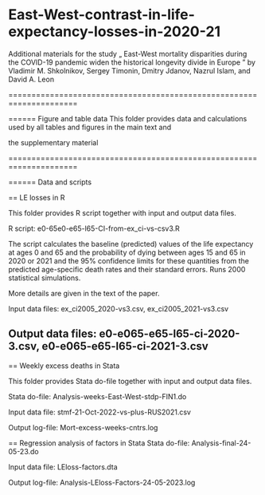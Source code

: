# East-West-contrast-in-life-expectancy-losses-in-2020-21

Additional materials for the study „ East-West mortality disparities during the COVID-19 pandemic widen the historical longevity divide in Europe ” by Vladimir M. Shkolnikov, Sergey Timonin, Dmitry Jdanov, Nazrul Islam, and David A. Leon


=====================================================================

====== Figure and table data
This folder provides data and calculations used by all tables and figures in the main text and

the supplementary material


=====================================================================

====== Data and scripts

== LE losses in R

This folder provides R script together with input and output data files.  

R script: e0-65e0-e65-l65-CI-from-ex_ci-vs-csv3.R

The script calculates the baseline (predicted) values of the life expectancy at ages 0 and 65 and the probability of dying between ages 15 and 65 in 2020 or 2021 and the 95% confidence limits for these quantities from the predicted age-specific death rates and their standard errors. Runs 2000 statistical simulations.

More details are given in the text of the paper. 

Input data files: ex_ci2005_2020-vs3.csv,  ex_ci2005_2021-vs3.csv

Output data files: e0-e065-e65-l65-ci-2020-3.csv,  e0-e065-e65-l65-ci-2021-3.csv
----------------------------------------------------------------------




== Weekly excess deaths in Stata

This folder provides Stata do-file together with input and output data files. 

Stata do-file: Analysis-weeks-East-West-stdp-FIN1.do



Input data file: stmf-21-Oct-2022-vs-plus-RUS2021.csv

Output log-file: Mort-excess-weeks-cntrs.log

== Regression analysis of factors in Stata
Stata do-file: Analysis-final-24-05-23.do

Input data file: LEloss-factors.dta

Output log-file: Analysis-LEloss-Factors-24-05-2023.log

